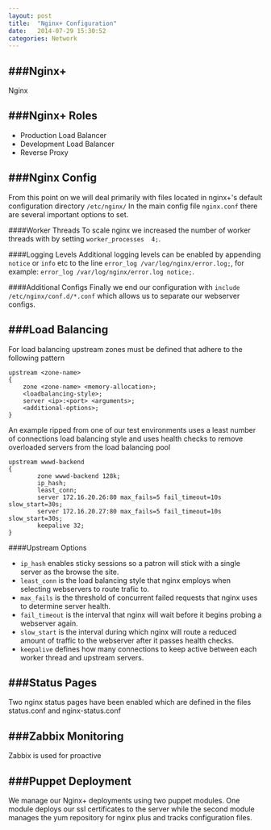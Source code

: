 ```yaml
---
layout: post
title:  "Nginx+ Configuration"
date:   2014-07-29 15:30:52
categories: Network
---
```


###Nginx+
---------------------------
Nginx 

###Nginx+ Roles
---------------------------

*  Production Load Balancer
*  Development Load Balancer
*  Reverse Proxy

###Nginx Config
---------------------------

From this point on we will deal primarily with files located in nginx+'s default configuration directory `/etc/nginx/`
In the main config file `nginx.conf` there are several important options to set.

####Worker Threads
To scale nginx we increased the number of worker threads with by setting `worker_processes  4;`.

####Logging Levels
Additional logging levels can be enabled by appending `notice` or `info` etc to the line `error_log /var/log/nginx/error.log;`, for example: `error_log /var/log/nginx/error.log notice;`.

####Additional Configs
Finally we end our configuration with `include /etc/nginx/conf.d/*.conf` which allows us to separate our webserver configs.

###Load Balancing
---------------------------
For load balancing upstream zones must be defined that adhere to the following pattern

    upstream <zone-name>
    {
        zone <zone-name> <memory-allocation>;
        <loadbalancing-style>;
        server <ip>:<port> <arguments>;
        <additional-options>;
    }

An example ripped from one of our test environments uses a least number of connections load balancing style and uses health checks to remove overloaded servers from the load balancing pool

    upstream wwwd-backend
    {
            zone wwwd-backend 128k;
            ip_hash;
            least_conn;
            server 172.16.20.26:80 max_fails=5 fail_timeout=10s slow_start=30s;
            server 172.16.20.27:80 max_fails=5 fail_timeout=10s slow_start=30s;
            keepalive 32;
    }

####Upstream Options
*   `ip_hash` enables sticky sessions so a patron will stick with a single server as the browse the site.
*   `least_conn` is the load balancing style that nginx employs when selecting webservers to route trafic to.
*   `max_fails` is the threshold of concurrent failed requests that nginx uses to determine server health.
*   `fail_timeout` is the interval that nginx will wait before it begins probing a webserver again.
*   `slow_start` is the interval during which nginx will route a reduced amount of traffic to the webserver after it passes health checks.
*   `keepalive` defines how many connections to keep active between each worker thread and upstream servers.

###Status Pages
---------------------------
Two nginx status pages have been enabled which are defined in the files status.conf and nginx-status.conf

###Zabbix Monitoring
---------------------------
Zabbix is used for proactive 

###Puppet Deployment
---------------------------
We manage our Nginx+ deployments using two puppet modules.  One module deploys our ssl certificates to the server while the second module manages the yum repository for nginx plus and tracks configuration files.
